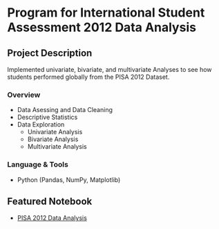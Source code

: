 # Program for International Student Assessment 2012 Data Analysis
## Project Description
Implemented univariate, bivariate, and multivariate Analyses to see how students performed globally from the PISA 2012 Dataset.

### Overview
  - Data Asessing and Data Cleaning
  - Descriptive Statistics 
  - Data Exploration
    - Univariate Analysis
    - Bivariate Analysis
    - Multivariate Analysis

### Language & Tools
* Python (Pandas, NumPy, Matplotlib)

## Featured Notebook
* [PISA 2012 Data Analysis](https://dpghazi.github.io/projects/pisa-2012-data-analysis.html)
